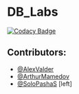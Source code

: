 # DB_Labs

[![Codacy Badge](https://api.codacy.com/project/badge/Grade/073c2fefbef1400b894fa9c3ee3f3c33)](https://app.codacy.com/gh/AlexValder/DB_Labs?utm_source=github.com&utm_medium=referral&utm_content=AlexValder/DB_Labs&utm_campaign=Badge_Grade_Settings)

## Contributors:

* [@AlexValder](https://github.com/AlexValder)
* [@ArthurMamedov](https://github.com/ArthurMamedov)
* [@SoloPashaS](https://github.com/SoloPashaS) [left]
